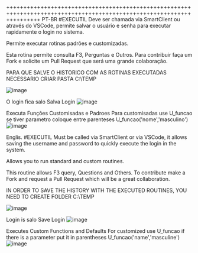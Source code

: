 ++++++++++++++++++++++++++++++++++++++++++++++++++++++++++++++++++++++++++++++++++++++++++++++++++++++++++++++++++++++
PT-BR
#EXECUTIL 
Deve ser chamada via SmartClient ou através do VSCode, permite salvar o usuário e senha para executar rapidamente o login no sistema.

Permite executar rotinas padrões e customizadas. 

Esta rotina permite consulta F3, Perguntas e Outros. Para contribuir faça um Fork e solicite um Pull Request que será uma grande colaboração.

PARA QUE SALVE O HISTORICO COM AS ROTINAS EXECUTADAS NECESSARIO CRIAR PASTA C:\TEMP


![image](https://user-images.githubusercontent.com/15915765/144045582-729d7a43-37a1-4a7d-b7be-079b6f7d718e.png)

O login fica salo Salva Login 
![image](https://user-images.githubusercontent.com/15915765/144045704-c400aa80-a281-4de5-8620-4a5ae0c11c55.png)

Executa Funções Customisadas e Padroes
Para customisadas use U_funcao se tiver parametro coloque entre parenteses U_funcao('nome','masculino')
![image](https://user-images.githubusercontent.com/15915765/144045894-16abfe29-d0e4-49c6-98eb-e35d25222b50.png)


Englis.
#EXECUTIL 
Must be called via SmartClient or via VSCode, it allows saving the username and password to quickly execute the login in the system.

Allows you to run standard and custom routines.

This routine allows F3 query, Questions and Others. To contribute make a Fork and request a Pull Request which will be a great collaboration.

IN ORDER TO SAVE THE HISTORY WITH THE EXECUTED ROUTINES, YOU NEED TO CREATE FOLDER C:\TEMP

![image](https://user-images.githubusercontent.com/15915765/144045582-729d7a43-37a1-4a7d-b7be-079b6f7d718e.png)

Login is salo Save Login
![image](https://user-images.githubusercontent.com/15915765/144045704-c400aa80-a281-4de5-8620-4a5ae0c11c55.png)

Executes Custom Functions and Defaults
For customized use U_funcao if there is a parameter put it in parentheses U_funcao('name','masculine')
![image](https://user-images.githubusercontent.com/15915765/144045894-16abfe29-d0e4-49c6-98eb-e35d25222b50.png)
